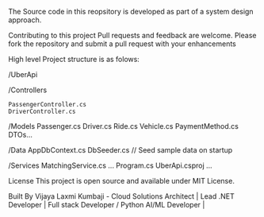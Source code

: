 The Source code in this reopsitory is developed as part of a system design approach.





Contributing to this project Pull requests and feedback are welcome. Please fork the repository and submit a pull request with your enhancements

High level Project structure is as folows: 

/UberApi

  /Controllers

    PassengerController.cs
    DriverController.cs
  
  /Models
    Passenger.cs
    Driver.cs
    Ride.cs
    Vehicle.cs
    PaymentMethod.cs
    DTOs...
  
  /Data
    AppDbContext.cs
    DbSeeder.cs      // Seed sample data on startup
  
  /Services
    MatchingService.cs
    ...
  Program.cs
  UberApi.csproj
  ...


License This project is open source and available under MIT License.

Built By Vijaya Laxmi Kumbaji - Cloud Solutions Architect | Lead .NET Developer | Full stack Developer / Python AI/ML Developer |
